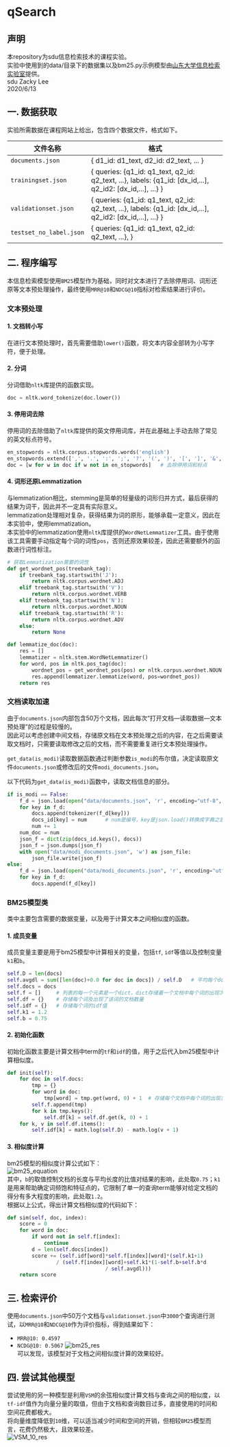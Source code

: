 # qSearch

## 声明
本repository为sdu信息检索技术的课程实验。  
实验中使用到的data/目录下的数据集以及bm25.py示例模型由[山东大学信息检索实验室](http://ir.sdu.edu.cn/~zhuminchen/ir2020/)提供。  
sdu Zacky Lee  
2020/6/13  

## 一. 数据获取

实验所需数据在课程网站上给出，包含四个数据文件，格式如下。

| 文件名称                | 格式                                                         |
| ----------------------- | ------------------------------------------------------------ |
| `documents.json`        | {  d1_id:  d1_text, d2_id: d2_text, ... }                    |
| `trainingset.json`      | {  queries: {q1_id: q1_text, q2_id: q2_text, ...},   labels: {q1_id: [dx_id,...], q2_id2: [dx_id,...], ...} } |
| `validationset.json`    | {  queries: {q1_id: q1_text, q2_id: q2_text, ...},   labels: {q1_id: [dx_id,...], q2_id2: [dx_id,...], ...} } |
| `testset_no_label.json` | {  queries: {q1_id: q1_text, q2_id: q2_text, ...}, }         |

 

## 二. 程序编写

本信息检索模型使用`BM25`模型作为基础，同时对文本进行了去除停用词、词形还原等文本预处理操作，最终使用`MRR@10`和`NDCG@10`指标对检索结果进行评价。

###  文本预处理

#### 1. 文档转小写
在进行文本预处理时，首先需要借助`lower()`函数，将文本内容全部转为小写字符，便于处理。

#### 2. 分词
分词借助`nltk`库提供的函数实现。  
```python
doc = nltk.word_tokenize(doc.lower()) 
```

#### 3. 停用词去除
停用词的去除借助了`nltk`库提供的英文停用词库，并在此基础上手动去除了常见的英文标点符号。
```python
en_stopwords = nltk.corpus.stopwords.words('english') 
en_stopwords.extend([',', '.', ':', ';', '?', '(', ')', '[', ']', '&', '!', '*', '@', '#', '$', '%']) 
doc = [w for w in doc if w not in en_stopwords]   # 去除停用词和标点 
```

#### 4. 词形还原Lemmatization
与lemmatization相比，stemming是简单的轻量级的词形归并方式，最后获得的结果为词干，因此并不一定具有实际意义。  
lemmatization处理相对复杂，获得结果为词的原形，能够承载一定意义，因此在本实验中，使用lemmatization。  
本实验中的lemmatization使用`nltk`库提供的`WordNetLemmatizer`工具。由于使用该工具需要手动指定每个词的词性`pos`，否则还原效果较差，因此还需要额外的函数进行词性标注。  
```python
# 获取Lemmatization需要的词性
def get_wordnet_pos(treebank_tag):
	if treebank_tag.startswith('J'):
		return nltk.corpus.wordnet.ADJ
	elif treebank_tag.startswith('V'):
		return nltk.corpus.wordnet.VERB
	elif treebank_tag.startswith('N'):
		return nltk.corpus.wordnet.NOUN
	elif treebank_tag.startswith('R'):
		return nltk.corpus.wordnet.ADV
	else:
		return None

def lemmatize_doc(doc):
	res = []
	lemmatizer = nltk.stem.WordNetLemmatizer()
	for word, pos in nltk.pos_tag(doc):
		wordnet_pos = get_wordnet_pos(pos) or nltk.corpus.wordnet.NOUN
		res.append(lemmatizer.lemmatize(word, pos=wordnet_pos))
	return res
```

###  文档读取加速
由于`documents.json`内部包含50万个文档，因此每次“打开文档—读取数据—文本预处理”的过程是较慢的。  
因此可以考虑创建中间文档，存储原文档在文本预处理之后的内容，在之后需要读取文档时，只需要读取修改之后的文档，而不需要重复进行文本预处理操作。  

`get_data(is_modi)`读取数据函数通过判断参数`is_modi`的布尔值，决定读取原文件`documents.json`或修改后的文件`modi_documents.json`。  

以下代码为`get_data(is_modi)`函数中，读取文档信息的部分。  
```python
if is_modi == False:
	f_d = json.load(open("data/documents.json", 'r', encoding="utf-8", errors="ignore"))
	for key in f_d:
		docs.append(tokenizer(f_d[key]))
		docs_id[key] = num      # num是编号，key是json.load()转换成字典之后的key
		num += 1
	num_doc = num
	json_f = dict(zip(docs_id.keys(), docs))
	json_f = json.dumps(json_f)
	with open("data/modi_documents.json", 'w') as json_file:
		json_file.write(json_f)
else:
	f_d = json.load(open("data/modi_documents.json", 'r', encoding="utf-8", errors="ignore"))
	for key in f_d:
		docs.append(f_d[key])
```

###  BM25模型类
类中主要包含需要的数据变量，以及用于计算文本之间相似度的函数。  

#### 1. 成员变量
成员变量主要是用于bm25模型中计算相关的变量，包括`tf`, `idf`等值以及控制变量`k1`和`b`。
```python
self.D = len(docs)
self.avgdl = sum([len(doc)+0.0 for doc in docs]) / self.D   # 平均每个doc有多少单词
self.docs = docs
self.f = []     # 列表的每一个元素是一个dict，dict存储着一个文档中每个词的出现次数
self.df = {}    # 存储每个词及出现了该词的文档数量
self.idf = {}   # 存储每个词的idf值
self.k1 = 1.2
self.b = 0.75
```

#### 2. 初始化函数
初始化函数主要是计算文档中term的`tf`和`idf`的值，用于之后代入bm25模型中计算相似度。  
```python
def init(self):
	for doc in self.docs:
		tmp = {}
		for word in doc:
			tmp[word] = tmp.get(word, 0) + 1  # 存储每个文档中每个词的出现次数
		self.f.append(tmp)
		for k in tmp.keys():
			self.df[k] = self.df.get(k, 0) + 1
	for k, v in self.df.items():
		self.idf[k] = math.log(self.D) - math.log(v + 1)
```

#### 3. 相似度计算
bm25模型的相似度计算公式如下：  
![bm25_equation](pics/bm25_equation.png)  
其中，`b`的取值控制文档的长度与平均长度的比值对结果的影响，此处取`0.75`；`k1`是用来帮助确定词频饱和特征点的，它限制了单一的查询term能够对给定文档的得分有多大程度的影响，此处取`1.2`。  
根据以上公式，得出计算文档相似度的代码如下：

```python
def sim(self, doc, index):
	score = 0
	for word in doc:
		if word not in self.f[index]:
			continue
		d = len(self.docs[index])
		score += (self.idf[word]*self.f[index][word]*(self.k1+1)
				/ (self.f[index][word]+self.k1*(1-self.b+self.b*d
								/ self.avgdl)))
	return score
```

## 三. 检索评价
使用`documents.json`中50万个文档与`validationset.json`中`3000`个查询进行测试，以`MRR@10`和`NDCG@10`作为评价指标，得到结果如下：  
- `MRR@10: 0.4597`
- `NCDG@10: 0.5067`
![bm25_res](pics/bm25_res.png)  
可以发现，该模型对于文档之间相似度计算的效果较好。

## 四. 尝试其他模型
尝试使用的另一种模型是利用`VSM`的余弦相似度计算文档与查询之间的相似度，以`tf-idf`值作为向量分量的取值，但由于文档和查询数目过多，直接使用的时间和空间花费都极大。  
将向量维度降低到`10`维，可以适当减少时间和空间的开销，但相较`BM25`模型而言，花费仍然极大，且效果较差。  
![VSM_10_res](pics/VSM_10_res.png)
